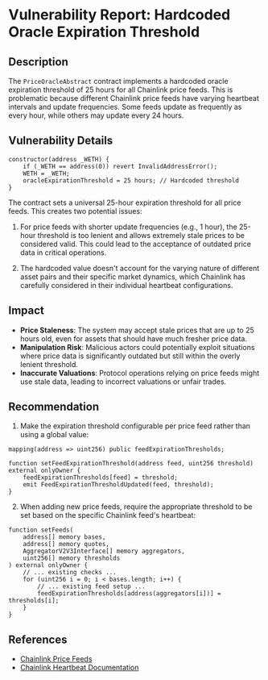 # Vulnerability Report: Hardcoded Oracle Expiration Threshold

## Description
The `PriceOracleAbstract` contract implements a hardcoded oracle expiration threshold of 25 hours for all Chainlink price feeds. This is problematic because different Chainlink price feeds have varying heartbeat intervals and update frequencies. Some feeds update as frequently as every hour, while others may update every 24 hours.

## Vulnerability Details
```solidity
constructor(address _WETH) {
    if (_WETH == address(0)) revert InvalidAddressError();
    WETH = _WETH;
    oracleExpirationThreshold = 25 hours; // Hardcoded threshold
}
```

The contract sets a universal 25-hour expiration threshold for all price feeds. This creates two potential issues:

1. For price feeds with shorter update frequencies (e.g., 1 hour), the 25-hour threshold is too lenient and allows extremely stale prices to be considered valid. This could lead to the acceptance of outdated price data in critical operations.

2. The hardcoded value doesn't account for the varying nature of different asset pairs and their specific market dynamics, which Chainlink has carefully considered in their individual heartbeat configurations.

## Impact
- **Price Staleness**: The system may accept stale prices that are up to 25 hours old, even for assets that should have much fresher price data.
- **Manipulation Risk**: Malicious actors could potentially exploit situations where price data is significantly outdated but still within the overly lenient threshold.
- **Inaccurate Valuations**: Protocol operations relying on price feeds might use stale data, leading to incorrect valuations or unfair trades.

## Recommendation
1. Make the expiration threshold configurable per price feed rather than using a global value:
```solidity
mapping(address => uint256) public feedExpirationThresholds;

function setFeedExpirationThreshold(address feed, uint256 threshold) external onlyOwner {
    feedExpirationThresholds[feed] = threshold;
    emit FeedExpirationThresholdUpdated(feed, threshold);
}
```

2. When adding new price feeds, require the appropriate threshold to be set based on the specific Chainlink feed's heartbeat:
```solidity
function setFeeds(
    address[] memory bases,
    address[] memory quotes,
    AggregatorV2V3Interface[] memory aggregators,
    uint256[] memory thresholds
) external onlyOwner {
    // ... existing checks ...
    for (uint256 i = 0; i < bases.length; i++) {
        // ... existing feed setup ...
        feedExpirationThresholds[address(aggregators[i])] = thresholds[i];
    }
}
```

## References
- [Chainlink Price Feeds](https://docs.chain.link/data-feeds)
- [Chainlink Heartbeat Documentation](https://docs.chain.link/architecture-overview/architecture-decentralized-model#heartbeat)
